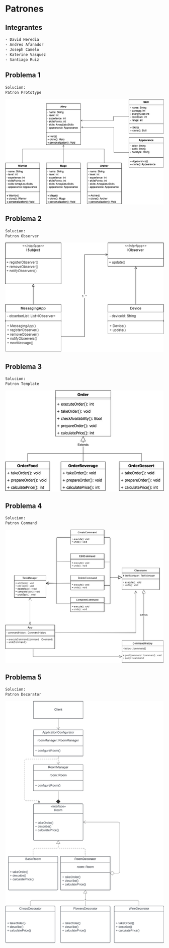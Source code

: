 # Patrones

## Integrantes
    - David Heredia
    - Andres Afanador
    - Joseph Camelo
    - Katerine Vasquez
    - Santiago Ruiz

## Problema 1
    Solucion:
    Patron Prototype

![prototype](prototype_pattern.png)

## Problema 2
    Solucion:
    Patron Observer

![prototype](observer.png)

## Problema 3
    Solucion:
    Patron Template
    
![prototype](template.png)

## Problema 4
    Solucion:
    Patron Command

![prototype](command.png)
## Problema 5
    Solucion:
    Patron Decorator

![prototype](decorator.png)
